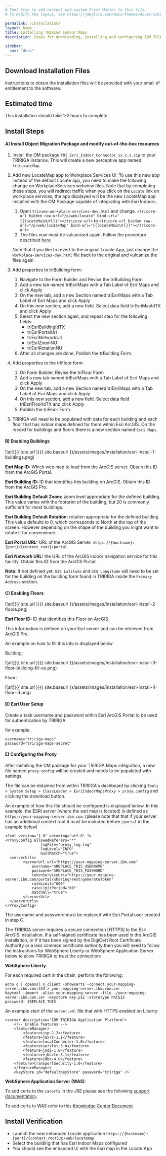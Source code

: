 ```yaml
---
# Feel free to add content and custom Front Matter to this file.
# To modify the layout, see https://jekyllrb.com/docs/themes/#overriding-theme-defaults

permalink: /installation/
layout: home
title: Installing TRIRIGA Indoor Maps
description: Steps for downloading, installing and configuring IBM TRIRIGA Indoor Maps for your IBM TRIRIGA solution.

sidebar:
  nav: "docs"
---
```


## Download Installation Files
Instructions to obtain the installation files will be provided with your email of entitlement to the software.

## Estimated time
This installation should take 1-2 hours to complete.

## Install Steps
#### A) Install Object Migration Package and modify out-of-the-box resources 
1. Install the OM package `TRI_Esri_Indoor_Connector_vx.x.x.zip` to your TRIRIGA instance. This will create a new perceptive app named `triLocateMap`.

1. Add new LocateMap app to Workplace Services UI:
   To use this new app instead of the default Locate app, you need to make the following change on WorkplaceServices webview files. Note that by completing these steps, you will redirect traffic when you click on the `Locate` link on workplace services, the app displayed will be the new LocateMap app installed with the OM Package capable of integrating with Esri Indoors.  

   1. Open `triview-workplace-services-dev.html` and change. ```<tricore-url hidden raw-url="/p/web/locate" bind-url="{{locateMainUrl}}"></tricore-url>``` to ```<tricore-url hidden raw-url="/p/web/locateMap" bind-url="{{locateMainUrl}}"></tricore-url>```  
   1. The files now must be vulcanized again. Follow the procedure described [here](https://www.ibm.com/support/knowledgecenter/SSHEB3_3.7/pdfs_wiki/How_to_vulcanize_your_UX_application.pdf)
   
   Note that if you like to revert to the original Locate App, just change the `workplace-services-dev.html` file back to the original and vulcanize the files again.   
   
1. Add properties to triBuilding form:
   1. Navigate to the Form Builder and Revise the triBuilding Form
   1. Add a new tab named triEsriMaps with a Tab Label of Esri Maps and click Apply
   1. On the new tab, add a new Section named triEsriMaps with a Tab Label of Esri Maps and click Apply
   1. On this new section, add a new field. Select data field triEsriMapIdTX and click Apply
   1. Select the new section again, and repeat step for the following fields:
	  - triEsriBuildingIdTX
	  - triEsriPortalUrl
	  - triEsriNetworkUrl
	  - triEsriZoomNU
	  - triEsriRotationNU
   1. After all changes are done, Publish the trBuilding Form.

1. Add properties to the triFloor form:
   1. On Form Builder, Revise the triFloor Form
   1. Add a new tab named triEsriMaps with a Tab Label of Esri Maps and click Apply
   1. On the new tab, add a new Section named triEsriMaps with a Tab Label of Esri Maps and click Apply
   1. On this new section, add a new field. Select data field triEsriFloorIdTX and click Apply
   1. Publish the triFloor Form.

1. TRIRIGA will need to be populated with data for each building and each floor that has indoor maps defined for them within Esri ArcGIS. On the record for buildings and floors there is a new section named `Esri Maps`.

#### B) Enabling Buildings

![alt]({{ site.url }}{{ site.baseurl }}/assets/images/installation/esri-install-1-buildings.png)

**Esri Map ID:** Which web map to load from the ArcGIS server. Obtain this ID from the ArcGIS Portal.

**Esri Building ID:** ID that identifies this building on ArcGIS. Obtain this ID from the ArcGIS Pro.

**Esri Building Default Zoom:** zoom level appropriate for the defined building. This value varies with the footprint of the building, but 20 is commonly sufficient for most buildings.

**Esri Building Default Rotation:** rotation appropriate for the defined building. This value defaults to 0, which corresponds to North at the top of the screen. However depending on the shape of the building you might want to rotate it for convenience. 

**Esri Portal URL:** URL of the ArcGIS Server. `https://{hostname}:{port}/{context_root}/portal`

**Esri Network URL:** the URL of the ArcGIS indoor navigation service for this facility. Obtain this ID from the ArcGIS Portal.

**Note**: If not defined yet, `GIS Latitude` and `GIS Longitude` will need to be set for the building on the building form found in TRIRIGA inside the `Primary Address` section.

#### C) Enabling Floors

![alt]({{ site.url }}{{ site.baseurl }}/assets/images/installation/esri-install-2-floors.png)

**Esri Floor ID:** ID that identifies this Floor on ArcGIS

This information is defined on your Esri server and can be retrieved from ArcGIS Pro.

An example on how to fill this info is displayed below

Building:

![alt]({{ site.url }}{{ site.baseurl }}/assets/images/installation/esri-install-3-floor-building-fill-ex.png)

Floor:

![alt]({{ site.url }}{{ site.baseurl }}/assets/images/installation/esri-install-4-floor-id.png)

#### D) Esri User Setup
Create a task username and password within Esri ArcGIS Portal to be used for authentication by TRIRIGA

for example:
```
username="tririga-maps"
password="tririga-maps-secret"
```

#### E) Configuring the Proxy

After installing the OM package for your TRIRIGA Maps integration, a new file named `proxy.config` will be created and needs to be populated with settings.

The file can be obtained from within TRIRIGA's dashboard by clicking `Tools > System Setup > ClassLoader > EsriIndoorMapsProxy > proxy.config` and clicking the download button.

An example of how this file should be configured is displayed below. In this example, the ESRI server (where the esri map is located) is defined as `https://your-mapping-server.ibm.com`. (please note that that if your server has an additional context root it must be included before `/portal` in the example below)

```
<?xml version="1.0" encoding="utf-8" ?>
<ProxyConfig allowedReferers="*"
                logFile="proxy_log.log"
                logLevel="INFO"
                mustMatch="true">
  <serverUrls>
        <serverUrl url="https://your-mapping-server.ibm.com"
            username="$REPLACE_THIS_USERNAME"
            password="$REPLACE_THIS_PASSWORD"
            tokenServiceUri="https://your-mapping-server.ibm.com/portal/sharing/rest/generateToken"
            rateLimit="600"
            rateLimitPeriod="60"
            matchAll="true">
        </serverUrl>
  </serverUrls>
</ProxyConfig>
```

The username and password must be replaced with Esri Portal user created in step C.

The TRIRIGA server requires a secure connection [HTTPS] to the Esri ArcGIS installation. If a self-signed certificate has been used in the ArcGIS installation, or if it has been signed by the DigiCert Root Certificate Authority or a less common certificate authority then you will need to follow the instructions for WebSphere Liberty or WebSphere Application Server below to allow TRIRIGA to trust the connection:

**WebSphere Liberty**:

For each required cert in the chain, perform the following:

```
echo q | openssl s_client -showcerts -connect your-mapping-server.ibm.com:443 > your-mapping-server.ibm.com.cer
keytool -import -alias your-mapping-server -file ./your-mapping-server.ibm.com.cer -keystore key.p12 -storetype PKCS12 
password: $REPLACE_THIS
```

An example start of the `server.xml` file that with HTTPS enabled on Liberty:

```
<server description="IBM TRIRIGA Application Platform">
	<!-- Enable features -->
	<featureManager>
		<feature>jsp-2.2</feature>
		<feature>jaxrs-1.1</feature>
		<feature>localConnector-1.0</feature>
		<feature>servlet-3.0</feature>
		<feature>jndi-1.0</feature>
        <feature>ejbLite-3.1</feature>
        <feature>jdbc-4.0</feature>
	<feature>transportSecurity-1.0</feature>
	</featureManager>
	<keyStore id="defaultKeyStore" password="tririga" />
```

**WebSphere Application Server (WAS)**:

To add certs to the `cacerts` in the JRE please see the following [support documentation](https://www.ibm.com/support/pages/adding-digital-keys-and-certificates-received-third-party-jks-keystore-client-two-way-authentication).

To add certs to WAS refer to this [Knowledge Center Document](https://www.ibm.com/support/knowledgecenter/SSSHYH_6.1.0.2/com.ibm.netcoolimpact.doc_6.1.0.2/admin/imag_ewas_ssl.html)

## Install Verification
* Launch the new enhanced Locate application `https://{hostname}:{port}/{context_root}/p/web/locatemap`
* Select the building that has Esri Indoor Maps configured
* You should see the enhanced UI with the Esri map in the Locate App

